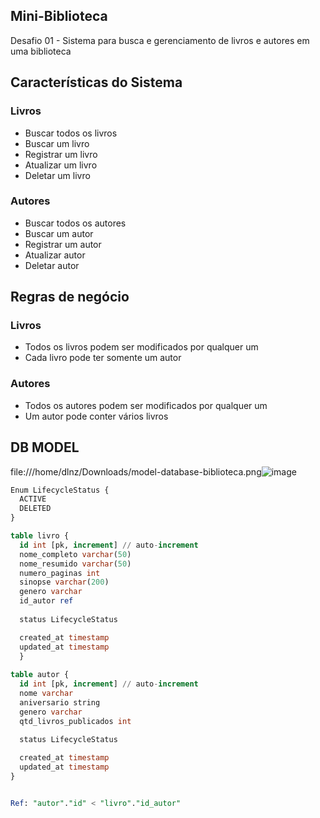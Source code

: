 ## Mini-Biblioteca
Desafio 01 - Sistema para busca e gerenciamento de livros e autores em uma biblioteca

## Características do Sistema

### Livros
- Buscar todos os livros
- Buscar um livro
- Registrar um livro
- Atualizar um livro
- Deletar um livro

### Autores
- Buscar todos os autores
- Buscar um autor
- Registrar um autor
- Atualizar autor
- Deletar autor


## Regras de negócio

### Livros
- Todos os livros podem ser modificados por qualquer um
- Cada livro pode ter somente um autor

### Autores
- Todos os autores podem ser modificados por qualquer um
- Um autor pode conter vários livros


## DB MODEL
file:///home/dlnz/Downloads/model-database-biblioteca.png![image](https://user-images.githubusercontent.com/44629124/126783228-86e7df35-37af-4746-a8a4-9819658fa950.png)

```sql
Enum LifecycleStatus {
  ACTIVE
  DELETED
}

table livro {
  id int [pk, increment] // auto-increment
  nome_completo varchar(50)
  nome_resumido varchar(50)
  numero_paginas int
  sinopse varchar(200)
  genero varchar
  id_autor ref
  
  status LifecycleStatus

  created_at timestamp
  updated_at timestamp
  }
  
table autor {
  id int [pk, increment] // auto-increment
  nome varchar
  aniversario string
  genero varchar
  qtd_livros_publicados int
  
  status LifecycleStatus

  created_at timestamp
  updated_at timestamp
}


Ref: "autor"."id" < "livro"."id_autor"
